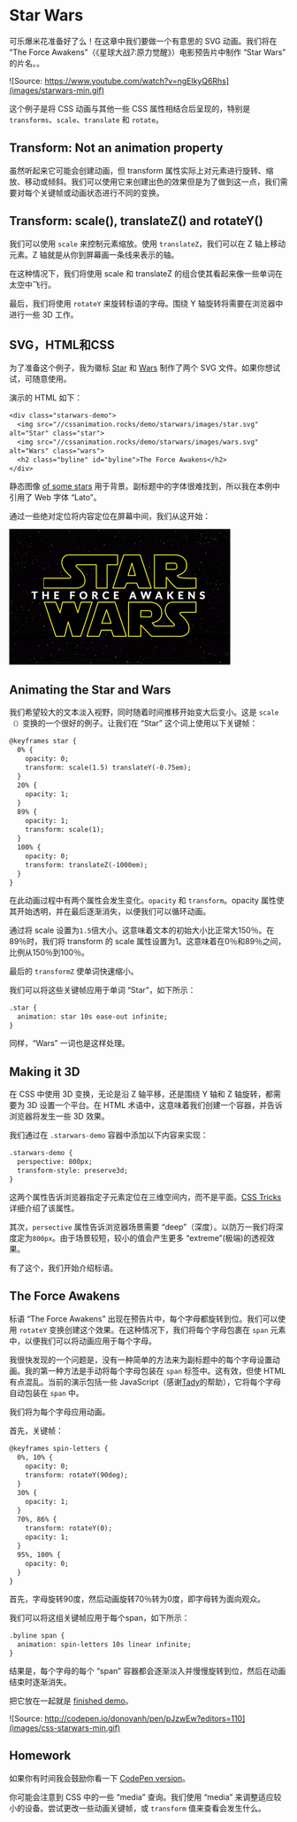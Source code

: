# Star Wars

可乐爆米花准备好了么！在这章中我们要做一个有意思的 SVG 动画。我们将在 “The Force Awakens”（《星球大战7:原力觉醒》）电影预告片中制作 “Star Wars” 的片名。。

![Source: https://www.youtube.com/watch?v=ngElkyQ6Rhs](images/starwars-min.gif)

这个例子是将 CSS 动画与其他一些 CSS 属性相结合后呈现的，特别是 `transforms`、`scale`、`translate` 和 `rotate`。

## Transform: Not an animation property

虽然听起来它可能会创建动画，但 transform 属性实际上对元素进行旋转、缩放、移动或倾斜。我们可以使用它来创建出色的效果但是为了做到这一点，我们需要对每个关键帧或动画状态进行不同的变换。

## Transform: scale(), translateZ() and rotateY()

我们可以使用 `scale` 来控制元素缩放。使用 `translateZ`，我们可以在 Z 轴上移动元素。Z 轴就是从你到屏幕画一条线来表示的轴。

在这种情况下，我们将使用 scale 和 translateZ 的组合使其看起来像一些单词在太空中飞行。

最后，我们将使用 `rotateY` 来旋转标语的字母。围绕 Y 轴旋转将需要在浏览器中进行一些 3D 工作。

## SVG，HTML和CSS

为了准备这个例子，我为徽标 [Star](https://cssanimation.rocks/demo/starwars/images/star.svg) 和 [Wars](https://cssanimation.rocks/demo/starwars/images/wars.svg) 制作了两个 SVG 文件。如果你想试试，可随意使用。

演示的 HTML 如下：

    <div class="starwars-demo">
      <img src="//cssanimation.rocks/demo/starwars/images/star.svg" alt="Star" class="star">
      <img src="//cssanimation.rocks/demo/starwars/images/wars.svg" alt="Wars" class="wars">
      <h2 class="byline" id="byline">The Force Awakens</h2>
    </div>

静态图像 [of some stars](https://cssanimation.rocks/demo/starwars/images/bg.jpg) 用于背景。副标题中的字体很难找到，所以我在本例中引用了 Web 字体 “Lato”。

通过一些绝对定位将内容定位在屏幕中间，我们从这开始：

![](images/starwars.png)

## Animating the Star and Wars

我们希望较大的文本淡入视野，同时随着时间推移开始变大后变小。这是 `scale（）`变换的一个很好的例子。让我们在 “Star” 这个词上使用以下关键帧：

    @keyframes star {
      0% {
        opacity: 0;
        transform: scale(1.5) translateY(-0.75em);
      }
      20% {
        opacity: 1;
      }
      89% {
        opacity: 1;
        transform: scale(1);
      }
      100% {
        opacity: 0;
        transform: translateZ(-1000em);
      }
    }

在此动画过程中有两个属性会发生变化。`opacity` 和 `transform`。opacity 属性使其开始透明，并在最后逐渐消失，以便我们可以循环动画。

通过将 scale 设置为`1.5`倍大小。这意味着文本的初始大小比正常大150％。在89％时，我们将 transform 的 scale 属性设置为1。这意味着在0％和89％之间，比例从150％到100％。

最后的 `transformZ` 使单词快速缩小。

我们可以将这些关键帧应用于单词 “Star”，如下所示：

    .star {
      animation: star 10s ease-out infinite;
    }

同样，“Wars” 一词也是这样处理。

## Making it 3D

在 CSS 中使用 3D 变换，无论是沿 Z 轴平移，还是围绕 Y 轴和 Z 轴旋转，都需要为 3D 设置一个平台。在 HTML 术语中，这意味着我们创建一个容器，并告诉浏览器将发生一些 3D 效果。

我们通过在 `.starwars-demo` 容器中添加以下内容来实现：

    .starwars-demo {
      perspective: 800px;
      transform-style: preserve3d;
    }

这两个属性告诉浏览器指定子元素定位在三维空间内，而不是平面。[CSS Tricks](https://css-tricks.com/almanac/properties/t/transform-style/) 详细介绍了该属性。

其次，`persective` 属性告诉浏览器场景需要 “deep”（深度）。以防万一我们将深度定为`800px`。由于场景较短，较小的值会产生更多 “extreme”(极端)的透视效果。

有了这个，我们开始介绍标语。

## The Force Awakens

标语 “The Force Awakens” 出现在预告片中，每个字母都旋转到位。我们可以使用 `rotateY` 变换创建这个效果。在这种情况下，我们将每个字母包裹在 `span` 元素中，以便我们可以将动画应用于每个字母。

我很快发现的一个问题是，没有一种简单的方法来为副标题中的每个字母设置动画。我的第一种方法是手动将每个字母包装在 `span` 标签中。这有效，但使 HTML 有点混乱。当前的演示包括一些 JavaScript（感谢[Tady](https://twitter.com/tadywankenobi)的帮助），它将每个字母自动包装在 `span` 中。

我们将为每个字母应用动画。

首先，关键帧：

    @keyframes spin-letters {
      0%, 10% {
        opacity: 0;
        transform: rotateY(90deg);
      }
      30% {
        opacity: 1;
      }
      70%, 86% {
        transform: rotateY(0);
        opacity: 1;
      }
      95%, 100% {
        opacity: 0;
      }
    }

首先，字母旋转90度，然后动画旋转70％转为0度，即字母转为面向观众。

我们可以将这组关键帧应用于每个span，如下所示：

    .byline span {
      animation: spin-letters 10s linear infinite;
    }

结果是，每个字母的每个 “span” 容器都会逐渐淡入并慢慢旋转到位，然后在动画结束时逐渐消失。

把它放在一起就是 [finished demo](http://codepen.io/donovanh/pen/pJzwEw?editors=110)。

![Source: http://codepen.io/donovanh/pen/pJzwEw?editors=110](images/css-starwars-min.gif)

## Homework

如果你有时间我会鼓励你看一下 [CodePen version](http://codepen.io/donovanh/pen/pJzwEw?editors=110)。

你可能会注意到 CSS 中的一些 “media” 查询。我们使用 “media” 来调整适应较小的设备。尝试更改一些动画关键帧，或 `transform` 值来查看会发生什么。
